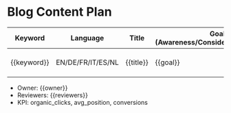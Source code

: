 # Blog Content Plan

| Keyword | Language | Title | Goal (Awareness/Consideration/Decision) | Publish Date | Notes |
|---|---|---|---|---|---|
| {{keyword}} | EN/DE/FR/IT/ES/NL | {{title}} | {{goal}} | {{yyyy-mm-dd}} | {{notes}} |

- Owner: {{owner}}
- Reviewers: {{reviewers}}
- KPI: organic_clicks, avg_position, conversions
